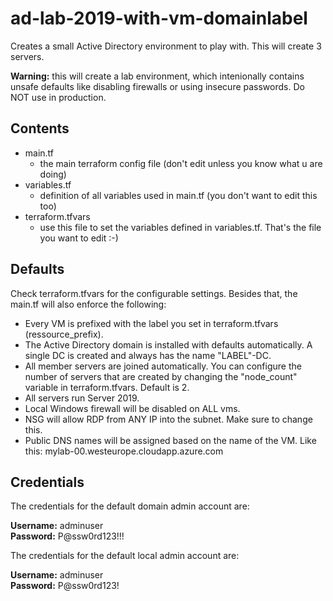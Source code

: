 # ad-lab-2019-with-vm-domainlabel

Creates a small Active Directory environment to play with. This will create 3 servers.

**Warning:** this will create a lab environment, which intenionally contains unsafe defaults like disabling firewalls or using insecure passwords. Do NOT use in production.

## Contents

- main.tf
  - the main terraform config file (don't edit unless you know what u are doing)
- variables.tf
  - definition of all variables used in main.tf (you don't want to edit this too)
- terraform.tfvars
  - use this file to set the variables defined in variables.tf. That's the file you want to edit :-)

## Defaults

Check terraform.tfvars for the configurable settings. Besides that, the main.tf will also enforce the following:

- Every VM is prefixed with the label you set in terraform.tfvars (ressource_prefix).
- The Active Directory domain is installed with defaults automatically. A single DC is created and always has the name "LABEL"-DC.
- All member servers are joined automatically. You can configure the number of servers that are created by changing the "node_count" variable in terraform.tfvars. Default is 2.
- All servers run Server 2019.
- Local Windows firewall will be disabled on ALL vms.
- NSG will allow RDP from ANY IP into the subnet. Make sure to change this.
- Public DNS names will be assigned based on the name of the VM. Like this: mylab-00.westeurope.cloudapp.azure.com

## Credentials

The credentials for the default domain admin account are:

**Username:** adminuser<br>
**Password:** P@ssw0rd123!!!

The credentials for the default local admin account are:

**Username:** adminuser<br>
**Password:** P@ssw0rd123!

